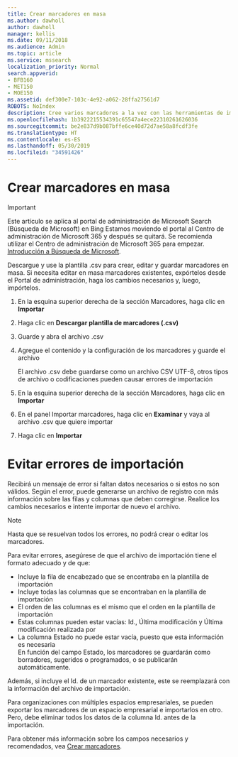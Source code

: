```yaml
---
title: Crear marcadores en masa
ms.author: dawholl
author: dawholl
manager: kellis
ms.date: 09/11/2018
ms.audience: Admin
ms.topic: article
ms.service: mssearch
localization_priority: Normal
search.appverid:
- BFB160
- MET150
- MOE150
ms.assetid: def300e7-103c-4e92-a062-28ffa27561d7
ROBOTS: NoIndex
description: Cree varios marcadores a la vez con las herramientas de importación para el portal de administración de Búsqueda de Microsoft
ms.openlocfilehash: 1b3922215534391c65547a4ece22310261626036
ms.sourcegitcommit: be2e837d9b087bffe6ce40d72d7ae58a8fcdf3fe
ms.translationtype: HT
ms.contentlocale: es-ES
ms.lasthandoff: 05/30/2019
ms.locfileid: "34591426"
---
```

# <a name="bulk-create-bookmarks"></a>Crear marcadores en masa

> [!IMPORTANT]
> Este artículo se aplica al portal de administración de Microsoft Search (Búsqueda de Microsoft) en Bing Estamos moviendo el portal al Centro de administración de Microsoft 365 y después se quitará. Se recomienda utilizar el Centro de administración de Microsoft 365 para empezar. [Introducción a Búsqueda de Microsoft](overview-microsoft-search.md).
    
Descargue y use la plantilla .csv para crear, editar y guardar marcadores en masa. Si necesita editar en masa marcadores existentes, expórtelos desde el Portal de administración, haga los cambios necesarios y, luego, impórtelos.
  
1. En la esquina superior derecha de la sección Marcadores, haga clic en **Importar**
    
2. Haga clic en **Descargar plantilla de marcadores (.csv)**
    
3. Guarde y abra el archivo .csv
    
4. Agregue el contenido y la configuración de los marcadores y guarde el archivo

    El archivo .csv debe guardarse como un archivo CSV UTF-8, otros tipos de archivo o codificaciones pueden causar errores de importación
    
5. En la esquina superior derecha de la sección Marcadores, haga clic en **Importar**
    
6. En el panel Importar marcadores, haga clic en **Examinar** y vaya al archivo .csv que quiere importar 
    
7. Haga clic en **Importar**

# <a name="prevent-import-errors"></a>Evitar errores de importación      
Recibirá un mensaje de error si faltan datos necesarios o si estos no son válidos. Según el error, puede generarse un archivo de registro con más información sobre las filas y columnas que deben corregirse. Realice los cambios necesarios e intente importar de nuevo el archivo.

> [!NOTE]
> Hasta que se resuelvan todos los errores, no podrá crear o editar los marcadores. 

Para evitar errores, asegúrese de que el archivo de importación tiene el formato adecuado y de que:
- Incluye la fila de encabezado que se encontraba en la plantilla de importación
- Incluye todas las columnas que se encontraban en la plantilla de importación
- El orden de las columnas es el mismo que el orden en la plantilla de importación
- Estas columnas pueden estar vacías: Id., Última modificación y Última modificación realizada por
- La columna Estado no puede estar vacía, puesto que esta información es necesaria  
En función del campo Estado, los marcadores se guardarán como borradores, sugeridos o programados, o se publicarán automáticamente.

Además, si incluye el Id. de un marcador existente, este se reemplazará con la información del archivo de importación.

Para organizaciones con múltiples espacios empresariales, se pueden exportar los marcadores de un espacio empresarial e importarlos en otro. Pero, debe eliminar todos los datos de la columna Id. antes de la importación.

Para obtener más información sobre los campos necesarios y recomendados, vea [Crear marcadores](create-bookmarks.md).
